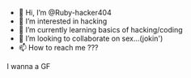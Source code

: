 - 👋 Hi, I’m @Ruby-hacker404
- 👀 I’m interested in hacking
- 🌱 I’m currently learning basics of hacking/coding
- 💞️ I’m looking to collaborate on sex...(jokin')
- 📫 How to reach me ???

<!---
Ruby-hacker404/Ruby-hacker404 is a ✨ special ✨ repository because its `README.md` (this file) appears on your GitHub profile.
You can click the Preview link to take a look at your changes.
--->
I wanna a GF
